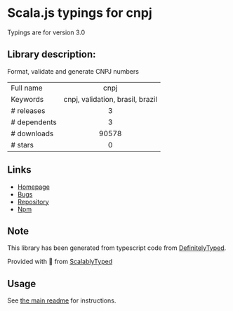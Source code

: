
# Scala.js typings for cnpj

Typings are for version 3.0

## Library description:
Format, validate and generate CNPJ numbers

|                    |                 |
| ------------------ | :-------------: |
| Full name          | cnpj |
| Keywords           | cnpj, validation, brasil, brazil |
| # releases         | 3 |
| # dependents       | 3 |
| # downloads        | 90578 |
| # stars            | 0 |

## Links
- [Homepage](https://github.com/gabrielizaias/cnpj#readme)
- [Bugs](https://github.com/gabrielizaias/cnpj/issues)
- [Repository](https://github.com/gabrielizaias/cnpj)
- [Npm](https://www.npmjs.com/package/cnpj)
    


## Note
This library has been generated from typescript code from [DefinitelyTyped](https://definitelytyped.org).

Provided with :purple_heart: from [ScalablyTyped](https://github.com/oyvindberg/ScalablyTyped)

## Usage
See [the main readme](../../readme.md) for instructions.


